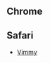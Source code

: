 ## Chrome

## Safari

* [Vimmy](https://github.com/ogirginc/Notes/blob/master/Browsers/Safari/Vimmy.md)
